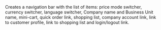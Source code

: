 Creates a navigation bar with the list of items: price mode switcher, currency switcher, language switcher, Company name and Business Unit name, mini-cart, quick order link, shopping list, company account link, link to customer profile, link to shopping list and login/logout link.
